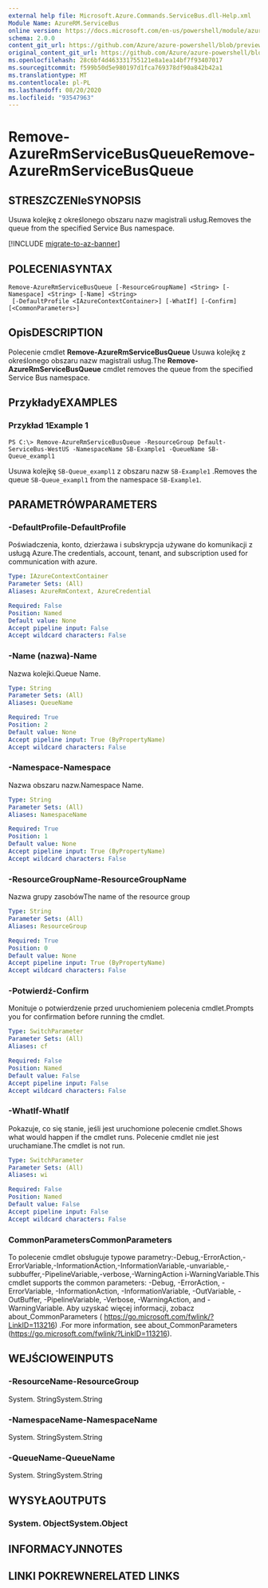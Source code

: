 ```yaml
---
external help file: Microsoft.Azure.Commands.ServiceBus.dll-Help.xml
Module Name: AzureRM.ServiceBus
online version: https://docs.microsoft.com/en-us/powershell/module/azurerm.servicebus/remove-azurermservicebusqueue
schema: 2.0.0
content_git_url: https://github.com/Azure/azure-powershell/blob/preview/src/ResourceManager/ServiceBus/Commands.ServiceBus/help/Remove-AzureRmServiceBusQueue.md
original_content_git_url: https://github.com/Azure/azure-powershell/blob/preview/src/ResourceManager/ServiceBus/Commands.ServiceBus/help/Remove-AzureRmServiceBusQueue.md
ms.openlocfilehash: 28c6bf4d463331755121e8a1ea14bf7f93407017
ms.sourcegitcommit: f599b50d5e980197d1fca769378df90a842b42a1
ms.translationtype: MT
ms.contentlocale: pl-PL
ms.lasthandoff: 08/20/2020
ms.locfileid: "93547963"
---
```

# <span data-ttu-id="31e24-101">Remove-AzureRmServiceBusQueue</span><span class="sxs-lookup"><span data-stu-id="31e24-101">Remove-AzureRmServiceBusQueue</span></span>

## <span data-ttu-id="31e24-102">STRESZCZENIe</span><span class="sxs-lookup"><span data-stu-id="31e24-102">SYNOPSIS</span></span>
<span data-ttu-id="31e24-103">Usuwa kolejkę z określonego obszaru nazw magistrali usług.</span><span class="sxs-lookup"><span data-stu-id="31e24-103">Removes the queue from the specified Service Bus namespace.</span></span>

[!INCLUDE [migrate-to-az-banner](../../includes/migrate-to-az-banner.md)]

## <span data-ttu-id="31e24-104">POLECENIA</span><span class="sxs-lookup"><span data-stu-id="31e24-104">SYNTAX</span></span>

```
Remove-AzureRmServiceBusQueue [-ResourceGroupName] <String> [-Namespace] <String> [-Name] <String>
 [-DefaultProfile <IAzureContextContainer>] [-WhatIf] [-Confirm] [<CommonParameters>]
```

## <span data-ttu-id="31e24-105">Opis</span><span class="sxs-lookup"><span data-stu-id="31e24-105">DESCRIPTION</span></span>
<span data-ttu-id="31e24-106">Polecenie cmdlet **Remove-AzureRmServiceBusQueue** Usuwa kolejkę z określonego obszaru nazw magistrali usług.</span><span class="sxs-lookup"><span data-stu-id="31e24-106">The **Remove-AzureRmServiceBusQueue** cmdlet removes the queue from the specified Service Bus namespace.</span></span>

## <span data-ttu-id="31e24-107">Przykłady</span><span class="sxs-lookup"><span data-stu-id="31e24-107">EXAMPLES</span></span>

### <span data-ttu-id="31e24-108">Przykład 1</span><span class="sxs-lookup"><span data-stu-id="31e24-108">Example 1</span></span>
```
PS C:\> Remove-AzureRmServiceBusQueue -ResourceGroup Default-ServiceBus-WestUS -NamespaceName SB-Example1 -QueueName SB-Queue_exampl1
```

<span data-ttu-id="31e24-109">Usuwa kolejkę `SB-Queue_exampl1` z obszaru nazw `SB-Example1` .</span><span class="sxs-lookup"><span data-stu-id="31e24-109">Removes the queue `SB-Queue_exampl1` from the namespace `SB-Example1`.</span></span>

## <span data-ttu-id="31e24-110">PARAMETRÓW</span><span class="sxs-lookup"><span data-stu-id="31e24-110">PARAMETERS</span></span>

### <span data-ttu-id="31e24-111">-DefaultProfile</span><span class="sxs-lookup"><span data-stu-id="31e24-111">-DefaultProfile</span></span>
<span data-ttu-id="31e24-112">Poświadczenia, konto, dzierżawa i subskrypcja używane do komunikacji z usługą Azure.</span><span class="sxs-lookup"><span data-stu-id="31e24-112">The credentials, account, tenant, and subscription used for communication with azure.</span></span>

```yaml
Type: IAzureContextContainer
Parameter Sets: (All)
Aliases: AzureRmContext, AzureCredential

Required: False
Position: Named
Default value: None
Accept pipeline input: False
Accept wildcard characters: False
```

### <span data-ttu-id="31e24-113">-Name (nazwa)</span><span class="sxs-lookup"><span data-stu-id="31e24-113">-Name</span></span>
<span data-ttu-id="31e24-114">Nazwa kolejki.</span><span class="sxs-lookup"><span data-stu-id="31e24-114">Queue Name.</span></span>

```yaml
Type: String
Parameter Sets: (All)
Aliases: QueueName

Required: True
Position: 2
Default value: None
Accept pipeline input: True (ByPropertyName)
Accept wildcard characters: False
```

### <span data-ttu-id="31e24-115">-Namespace</span><span class="sxs-lookup"><span data-stu-id="31e24-115">-Namespace</span></span>
<span data-ttu-id="31e24-116">Nazwa obszaru nazw.</span><span class="sxs-lookup"><span data-stu-id="31e24-116">Namespace Name.</span></span>

```yaml
Type: String
Parameter Sets: (All)
Aliases: NamespaceName

Required: True
Position: 1
Default value: None
Accept pipeline input: True (ByPropertyName)
Accept wildcard characters: False
```

### <span data-ttu-id="31e24-117">-ResourceGroupName</span><span class="sxs-lookup"><span data-stu-id="31e24-117">-ResourceGroupName</span></span>
<span data-ttu-id="31e24-118">Nazwa grupy zasobów</span><span class="sxs-lookup"><span data-stu-id="31e24-118">The name of the resource group</span></span>

```yaml
Type: String
Parameter Sets: (All)
Aliases: ResourceGroup

Required: True
Position: 0
Default value: None
Accept pipeline input: True (ByPropertyName)
Accept wildcard characters: False
```

### <span data-ttu-id="31e24-119">-Potwierdź</span><span class="sxs-lookup"><span data-stu-id="31e24-119">-Confirm</span></span>
<span data-ttu-id="31e24-120">Monituje o potwierdzenie przed uruchomieniem polecenia cmdlet.</span><span class="sxs-lookup"><span data-stu-id="31e24-120">Prompts you for confirmation before running the cmdlet.</span></span>

```yaml
Type: SwitchParameter
Parameter Sets: (All)
Aliases: cf

Required: False
Position: Named
Default value: False
Accept pipeline input: False
Accept wildcard characters: False
```

### <span data-ttu-id="31e24-121">-WhatIf</span><span class="sxs-lookup"><span data-stu-id="31e24-121">-WhatIf</span></span>
<span data-ttu-id="31e24-122">Pokazuje, co się stanie, jeśli jest uruchomione polecenie cmdlet.</span><span class="sxs-lookup"><span data-stu-id="31e24-122">Shows what would happen if the cmdlet runs.</span></span>
<span data-ttu-id="31e24-123">Polecenie cmdlet nie jest uruchamiane.</span><span class="sxs-lookup"><span data-stu-id="31e24-123">The cmdlet is not run.</span></span>

```yaml
Type: SwitchParameter
Parameter Sets: (All)
Aliases: wi

Required: False
Position: Named
Default value: False
Accept pipeline input: False
Accept wildcard characters: False
```

### <span data-ttu-id="31e24-124">CommonParameters</span><span class="sxs-lookup"><span data-stu-id="31e24-124">CommonParameters</span></span>
<span data-ttu-id="31e24-125">To polecenie cmdlet obsługuje typowe parametry:-Debug,-ErrorAction,-ErrorVariable,-InformationAction,-InformationVariable,-unvariable,-subbuffer,-PipelineVariable,-verbose,-WarningAction i-WarningVariable.</span><span class="sxs-lookup"><span data-stu-id="31e24-125">This cmdlet supports the common parameters: -Debug, -ErrorAction, -ErrorVariable, -InformationAction, -InformationVariable, -OutVariable, -OutBuffer, -PipelineVariable, -Verbose, -WarningAction, and -WarningVariable.</span></span> <span data-ttu-id="31e24-126">Aby uzyskać więcej informacji, zobacz about_CommonParameters ( https://go.microsoft.com/fwlink/?LinkID=113216) .</span><span class="sxs-lookup"><span data-stu-id="31e24-126">For more information, see about_CommonParameters (https://go.microsoft.com/fwlink/?LinkID=113216).</span></span>

## <span data-ttu-id="31e24-127">WEJŚCIOWE</span><span class="sxs-lookup"><span data-stu-id="31e24-127">INPUTS</span></span>

### <span data-ttu-id="31e24-128">-ResourceName</span><span class="sxs-lookup"><span data-stu-id="31e24-128">-ResourceGroup</span></span>
 <span data-ttu-id="31e24-129">System. String</span><span class="sxs-lookup"><span data-stu-id="31e24-129">System.String</span></span>

### <span data-ttu-id="31e24-130">-NamespaceName</span><span class="sxs-lookup"><span data-stu-id="31e24-130">-NamespaceName</span></span>
 <span data-ttu-id="31e24-131">System. String</span><span class="sxs-lookup"><span data-stu-id="31e24-131">System.String</span></span>

### <span data-ttu-id="31e24-132">-QueueName</span><span class="sxs-lookup"><span data-stu-id="31e24-132">-QueueName</span></span>
 <span data-ttu-id="31e24-133">System. String</span><span class="sxs-lookup"><span data-stu-id="31e24-133">System.String</span></span>

## <span data-ttu-id="31e24-134">WYSYŁA</span><span class="sxs-lookup"><span data-stu-id="31e24-134">OUTPUTS</span></span>

### <span data-ttu-id="31e24-135">System. Object</span><span class="sxs-lookup"><span data-stu-id="31e24-135">System.Object</span></span>

## <span data-ttu-id="31e24-136">INFORMACYJN</span><span class="sxs-lookup"><span data-stu-id="31e24-136">NOTES</span></span>

## <span data-ttu-id="31e24-137">LINKI POKREWNE</span><span class="sxs-lookup"><span data-stu-id="31e24-137">RELATED LINKS</span></span>

